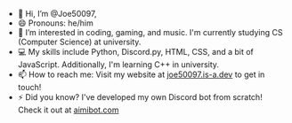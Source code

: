 - 👋 Hi, I’m @Joe50097,
- 😄 Pronouns: he/him
- 👀 I’m interested in coding, gaming, and music. I'm currently studying CS (Computer Science) at university.
- 💻 My skills include Python, Discord.py, HTML, CSS, and a bit of JavaScript. Additionally, I'm learning C++ in university.
- 📫 How to reach me: Visit my website at [joe50097.is-a.dev](https://joe50097.is-a.dev/) to get in touch!
- ⚡ Did you know? I've developed my own Discord bot from scratch! Check it out at [aimibot.com](https://www.aimibot.com/)
